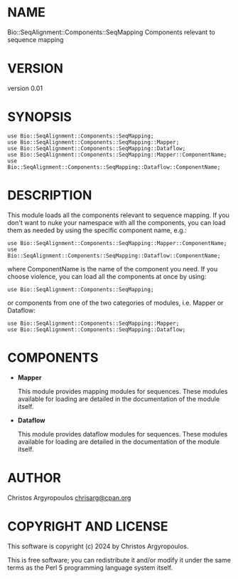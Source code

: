 # NAME

Bio::SeqAlignment::Components::SeqMapping Components relevant to sequence mapping

# VERSION

version 0.01

# SYNOPSIS

    use Bio::SeqAlignment::Components::SeqMapping;
    use Bio::SeqAlignment::Components::SeqMapping::Mapper;
    use Bio::SeqAlignment::Components::SeqMapping::Dataflow;
    use Bio::SeqAlignment::Components::SeqMapping::Mapper::ComponentName;
    use Bio::SeqAlignment::Components::SeqMapping::Dataflow::ComponentName;

# DESCRIPTION

This module loads all the components relevant to sequence mapping. If you don't
want to nuke your namespace with all the components, you can load them as needed
by using the specific component name, e.g.:

    use Bio::SeqAlignment::Components::SeqMapping::Mapper::ComponentName;
    use Bio::SeqAlignment::Components::SeqMapping::Dataflow::ComponentName;

where ComponentName is the name of the component you need.
If you choose violence, you can load all the components at once by using:

    use Bio::SeqAlignment::Components::SeqMapping;

or components from one of the two categories of modules, i.e. Mapper or Dataflow:

    use Bio::SeqAlignment::Components::SeqMapping::Mapper;
    use Bio::SeqAlignment::Components::SeqMapping::Dataflow;

# COMPONENTS

- **Mapper**

    This module provides mapping modules for sequences. These modules available
    for loading are detailed in the documentation of the module itself.

- **Dataflow**

    This module provides dataflow modules for sequences. These modules available
    for loading are detailed in the documentation of the module itself.

# AUTHOR

Christos Argyropoulos <chrisarg@cpan.org>

# COPYRIGHT AND LICENSE

This software is copyright (c) 2024 by Christos Argyropoulos.

This is free software; you can redistribute it and/or modify it under
the same terms as the Perl 5 programming language system itself.
